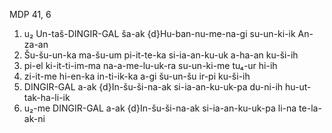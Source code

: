 MDP 41, 6

1. u₂ Un-taš-DINGIR-GAL ša-ak {d}Hu-ban-nu-me-na-gi su-un-ki-ik An-za-an
2. Šu-šu-un-ka ma-šu-um pi-it-te-ka si-ia-an-ku-uk a-ha-an ku-ši-ih
3. pi-el ki-it-ti-im-ma na-a-me-lu-uk-ra su-un-ki-me tu₄-ur hi-ih
4. zi-it-me hi-en-ka in-ti-ik-ka a-gi šu-un-šu ir-pi ku-ši-ih
5. DINGIR-GAL a-ak {d}In-šu-ši-na-ak si-ia-an-ku-uk-pa du-ni-ih hu-ut-tak-ha-li-ik
6. u₂-me DINGIR-GAL a-ak {d}In-šu-ši-na-ak si-ia-an-ku-uk-pa li-na te-la-ak-ni
